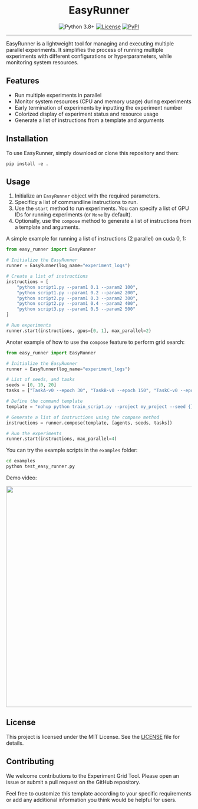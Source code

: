 <div align="center">
  <h1>EasyRunner</h1>
</div>
<div align="center">

  <a>![Python 3.8+](https://img.shields.io/badge/Python-3.6%2B-brightgreen.svg)</a>
  [![License](https://img.shields.io/badge/License-MIT-blue.svg)](#license)
  [![PyPI](https://img.shields.io/pypi/v/dsrl?logo=pypi)](https://pypi.org/project/dsrl)
  <!-- [![GitHub Repo Stars](https://img.shields.io/github/stars/liuzuxin/dsrl?color=brightgreen&logo=github)](https://github.com/liuzuxin/dsrl/stargazers) -->
  <!-- [![Downloads](https://static.pepy.tech/personalized-badge/dsrl?period=total&left_color=grey&right_color=blue&left_text=downloads)](https://pepy.tech/project/dsrl) -->
  <!-- [![Documentation Status](https://img.shields.io/readthedocs/fsrl?logo=readthedocs)](https://fsrl.readthedocs.io) -->
  <!-- [![CodeCov](https://codecov.io/github/liuzuxin/fsrl/branch/main/graph/badge.svg?token=BU27LTW9F3)](https://codecov.io/github/liuzuxin/fsrl)
  [![Tests](https://github.com/liuzuxin/fsrl/actions/workflows/test.yml/badge.svg)](https://github.com/liuzuxin/fsrl/actions/workflows/test.yml) -->
  <!-- [![CodeCov](https://img.shields.io/codecov/c/github/liuzuxin/fsrl/main?logo=codecov)](https://app.codecov.io/gh/liuzuxin/fsrl) -->
  <!-- [![tests](https://img.shields.io/github/actions/workflow/status/liuzuxin/fsrl/test.yml?label=tests&logo=github)](https://github.com/liuzuxin/fsrl/tree/HEAD/tests) -->
  
</div>

---

EasyRunner is a lightweight tool for managing and executing multiple parallel experiments. It simplifies the process of running multiple experiments with different configurations or hyperparameters, while monitoring system resources.

## Features

- Run multiple experiments in parallel
- Monitor system resources (CPU and memory usage) during experiments
- Early termination of experiments by inputting the experiment number
- Colorized display of experiment status and resource usage
- Generate a list of instructions from a template and arguments

## Installation

To use EasyRunner, simply download or clone this repository and then:

```
pip install -e .
```

## Usage

1. Initialize an `EasyRunner` object with the required parameters.
2. Specificy a list of commandline instructions to run.
3. Use the `start` method to run experiments. You can specify a list of GPU IDs for running experiments (or `None` by default).
3. Optionally, use the `compose` method to generate a list of instructions from a template and arguments.

A simple example for running a list of instructions (2 parallel) on cuda 0, 1:

```python
from easy_runner import EasyRunner

# Initialize the EasyRunner
runner = EasyRunner(log_name="experiment_logs")

# Create a list of instructions
instructions = [
    "python script1.py --param1 0.1 --param2 100",
    "python script1.py --param1 0.2 --param2 200",
    "python script2.py --param1 0.3 --param2 300",
    "python script2.py --param1 0.4 --param2 400",
    "python script3.py --param1 0.5 --param2 500"
]

# Run experiments
runner.start(instructions, gpus=[0, 1], max_parallel=2)
```

Anoter example of how to use the `compose` feature to perform grid search:

```python
from easy_runner import EasyRunner

# Initialize the EasyRunner
runner = EasyRunner(log_name="experiment_logs")

# List of seeds, and tasks
seeds = [0, 10, 20]
tasks = ["TaskA-v0 --epoch 30", "TaskB-v0 --epoch 150", "TaskC-v0 --epoch 80"]

# Define the command template
template = "nohup python train_script.py --project my_project --seed {} --task {} "

# Generate a list of instructions using the compose method
instructions = runner.compose(template, [agents, seeds, tasks])

# Run the experiments
runner.start(instructions, max_parallel=4)
```

You can try the example scripts in the `examples` folder:
```bash
cd examples
python test_easy_runner.py
```

Demo video:
<div align="center">
  <img width="600px" height="auto" src="https://github.com/liuzuxin/easy-runner/raw/main/examples/demo.gif">
</div>

## License

This project is licensed under the MIT License. See the [LICENSE](LICENSE) file for details.

## Contributing

We welcome contributions to the Experiment Grid Tool. Please open an issue or submit a pull request on the GitHub repository.


Feel free to customize this template according to your specific requirements or add any additional information you think would be helpful for users.